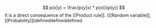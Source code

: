 $$
p(x|y) = \frac{p(y|x) * p(x)}{p(y)}
$$
It is a direct consequence of the [[Product rule]]. 
([[Random variable]], [[Probability]])defineddefineddefined